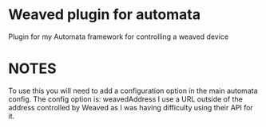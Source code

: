 # Weaved plugin for automata

Plugin for my Automata framework for controlling a weaved device

# NOTES

To use this you will need to add a configuration option in the main automata config.
The config option is: weavedAddress
I use a URL outside of the address controlled by Weaved as I was having difficulty using their API for it.
